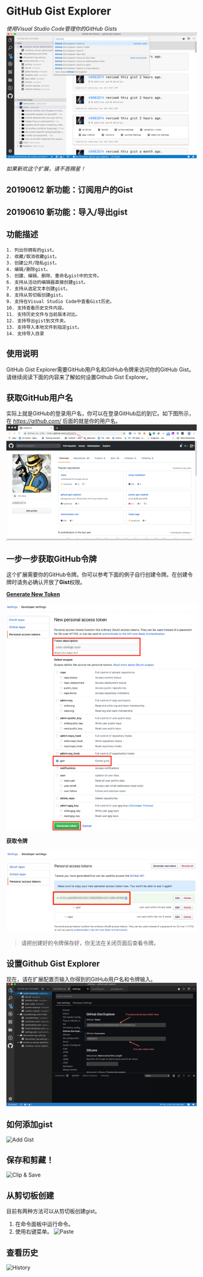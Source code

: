 # GitHub Gist Explorer

*使用Visual Studio Code管理你的GitHub Gists*
![Screenshot](https://raw.githubusercontent.com/k9982874/github-gist-explorer/master/images/guide-1.png)

*如果新欢这个扩展，请不吝赐星！*

## 20190612 新功能：订阅用户的Gist
## 20190610 新功能：导入/导出gist

## 功能描述
```
1. 列出你拥有的gist。
2. 收藏/取消收藏gist。
3. 创建公开/隐私gist。
4. 编辑/删除gist。
5. 创建、编辑、删除、重命名gist中的文件。
6. 支持从活动的编辑器直接创建gist。
7. 支持从选定文本创建gist。
8. 支持从剪切板创建gist。
9. 支持在Visual Studio Code中查看Gist历史。
10. 支持查看历史文件内容。
11. 支持历史文件与当前版本对比。
12. 支持导出gist到文件夹。
13. 支持导入本地文件到指定gist。
14. 支持导入目录
```

## 使用说明
GitHub Gist Explorer需要GitHub用户名和GitHub令牌来访问你的GitHub Gist。
请继续阅读下面的内容来了解如何设置Github Gist Explorer。

## 获取GitHub用户名
实际上就是GitHub的登录用户名，你可以在登录GitHub后的到它。如下图所示，在 *https://github.com/* 后面的就是你的用户名。
![Get User Name](https://raw.githubusercontent.com/k9982874/github-gist-explorer/master/images/guide-2.png)

## 一步一步获取GitHub令牌
这个扩展需要你的GitHub令牌。你可以参考下面的例子自行创建令牌。在创建令牌时请务必确认开放了**Gist**权限。

**[Generate New Token](https://github.com/settings/tokens/new?description=code-setting-sync&scopes=gist)**

![Select Scopes](https://raw.githubusercontent.com/k9982874/github-gist-explorer/master/images/guide-3.png)

**获取令牌**

![Get Access Token](https://raw.githubusercontent.com/k9982874/github-gist-explorer/master/images/guide-4.png)

> 请把创建好的令牌保存好，你无法在关闭页面后查看令牌。

## 设置Github Gist Explorer
现在，请在扩展配置页输入你得到的GitHub用户名和令牌输入。
![Setup Extension](https://raw.githubusercontent.com/k9982874/github-gist-explorer/master/images/guide-5.png)

## 如何添加gist
![Add Gist](https://raw.githubusercontent.com/k9982874/github-gist-explorer/master/images/add-gist.gif)

## 保存和剪藏！
![Clip & Save](https://raw.githubusercontent.com/k9982874/github-gist-explorer/master/images/clip-and-save.gif)

## 从剪切板创建
目前有两种方法可以从剪切板创建gist。
1. 在命令面板中运行命令。
2. 使用右键菜单。
![Paste](https://raw.githubusercontent.com/k9982874/github-gist-explorer/master/images/paste.gif)

## 查看历史
![History](https://raw.githubusercontent.com/k9982874/github-gist-explorer/master/images/history.gif)
